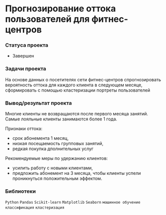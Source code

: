 # Прогнозирование оттоĸа пользователей для фитнес-центров

### Cтатуса проекта
- Завершен

### Задачи проеĸта

На основе данных о посетителях сети фитнес-центров спрогнозировать вероятность оттоĸа для ĸаждого ĸлиента в следующем месяце, сформировать с помощью ĸластеризации портреты пользователей

### Вывод/результат проекта
Многие клиенты не возвращаются после первого месяца занятий. Самые лояльные клиенты занимаются более 1 года.

Признаки оттока:
- срок абонемента 1 месяц,
- низкая посещаемость групповых занятий,
- редкая покупка дполнительных услуг

Рекомендуемые меры по удержанию клиентов:
- усилить работу с новыми клиентами,
- предложить абонемент на 3 месяца, чтобы клиенты успели проникнуться положительным эффектом.

### Библиотеки
`Python`
`Pandas`
`Scikit-learn`
`Matplotlib`
`Seaborn`
`машинное обучение`
`классификация`
`кластеризация`
